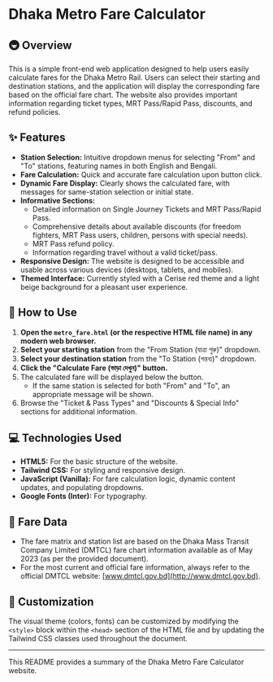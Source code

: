 # Dhaka Metro Fare Calculator

## 🚇 Overview

This is a simple front-end web application designed to help users easily calculate fares for the Dhaka Metro Rail. Users can select their starting and destination stations, and the application will display the corresponding fare based on the official fare chart. The website also provides important information regarding ticket types, MRT Pass/Rapid Pass, discounts, and refund policies.

## ✨ Features

* **Station Selection:** Intuitive dropdown menus for selecting "From" and "To" stations, featuring names in both English and Bengali.
* **Fare Calculation:** Quick and accurate fare calculation upon button click.
* **Dynamic Fare Display:** Clearly shows the calculated fare, with messages for same-station selection or initial state.
* **Informative Sections:**
    * Detailed information on Single Journey Tickets and MRT Pass/Rapid Pass.
    * Comprehensive details about available discounts (for freedom fighters, MRT Pass users, children, persons with special needs).
    * MRT Pass refund policy.
    * Information regarding travel without a valid ticket/pass.
* **Responsive Design:** The website is designed to be accessible and usable across various devices (desktops, tablets, and mobiles).
* **Themed Interface:** Currently styled with a Cerise red theme and a light beige background for a pleasant user experience.

## 🚀 How to Use

1.  **Open the `metro_fare.html` (or the respective HTML file name) in any modern web browser.**
2.  **Select your starting station** from the "From Station (যাত্রা শুরু)" dropdown.
3.  **Select your destination station** from the "To Station (গন্তব্য)" dropdown.
4.  **Click the "Calculate Fare (ভাড়া দেখুন)" button.**
5.  The calculated fare will be displayed below the button.
    * If the same station is selected for both "From" and "To", an appropriate message will be shown.
6.  Browse the "Ticket & Pass Types" and "Discounts & Special Info" sections for additional information.

## 💻 Technologies Used

* **HTML5:** For the basic structure of the website.
* **Tailwind CSS:** For styling and responsive design.
* **JavaScript (Vanilla):** For fare calculation logic, dynamic content updates, and populating dropdowns.
* **Google Fonts (Inter):** For typography.

## 📝 Fare Data

* The fare matrix and station list are based on the Dhaka Mass Transit Company Limited (DMTCL) fare chart information available as of May 2023 (as per the provided document).
* For the most current and official fare information, always refer to the official DMTCL website: [www.dmtcl.gov.bd](http://www.dmtcl.gov.bd).

## 🎨 Customization

The visual theme (colors, fonts) can be customized by modifying the `<style>` block within the `<head>` section of the HTML file and by updating the Tailwind CSS classes used throughout the document.

---

This README provides a summary of the Dhaka Metro Fare Calculator website.
